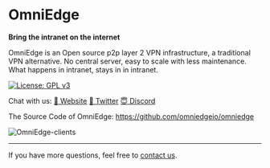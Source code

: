 # OmniEdge

**Bring the intranet on the internet**

OmniEdge is an Open source p2p layer 2 VPN infrastructure, a traditional VPN alternative. No central server, easy to scale with less maintenance. What happens in intranet, stays in in intranet.


<!-- [![Build Status]() -->
[![License: GPL v3](https://img.shields.io/badge/License-GPL%20v3-blue.svg)](http://www.gnu.org/licenses/gpl-3.0)

Chat with us: [🤝 Website](https://omniedge.io) [💬 Twitter](https://twitter.com/omniedgeio) [😇 Discord](https://discord.gg/d4faRPYj)


The Source Code of OmniEdge: https://github.com/omniedgeio/omniedge

![OmniEdge-clients](https://github.com/omniedgeio/omniedge/blob/main/OmniEdge-clients.png?raw=true)

----

If you have more questions, feel free to [contact us](support@omniedge.io).
